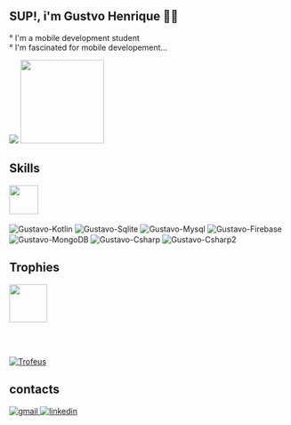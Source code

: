 ## SUP!, i'm Gustvo Henrique 🫱🏿

° I'm a mobile development student
<br/>
° I'm fascinated for mobile developement...

<div align="left">
<picture align="left">
  <source
    srcset="https://github-readme-stats.vercel.app/api?username=gustavosantiagob2&show_icons=true&theme=prussian"
    media="(prefers-color-scheme: dark)" height="150em"
  />
  <img src="https://github-readme-stats.vercel.app/api?username=gustavosantiagob2&show_icons=true" />
</picture>
 <img height="150em" src="https://github-readme-stats.vercel.app/api/top-langs/?username=gustavosantiagob2&layout=compact&langs_count=7&theme=blueberry"/>
</div>

## Skills 
<img height="52em" src="https://github.com/user-attachments/assets/07679413-76db-4371-8e41-b5899b99ae73"/>
 
<div style="display: inline_block">
   <br>
  <img align="center" alt="Gustavo-Kotlin" src="https://img.shields.io/badge/Kotlin-%237F52FF.svg?logo=kotlin&logoColor=white">
  <img align="center" alt="Gustavo-Sqlite" src="https://img.shields.io/badge/SQLite-%2307405e.svg?logo=sqlite&logoColor=white">
  <img align="center" alt="Gustavo-Mysql" src="https://img.shields.io/badge/MySQL-00000F?style=for-the-badge&logo=mysql&logoColor=white">
  <img align="center" alt="Gustavo-Firebase" src="https://img.shields.io/badge/Firebase-039BE5?logo=Firebase&logoColor=white">
  <img align="center" alt="Gustavo-MongoDB" src="https://img.shields.io/badge/MongoDB-%234ea94b.svg?logo=mongodb&logoColor=white">
  
  <img align="center" alt="Gustavo-Csharp" src="https://img.shields.io/badge/.NET-512BD4?logo=dotnet&logoColor=fff">
  <img align="center" alt="Gustavo-Csharp2" src="https://custom-icon-badges.demolab.com/badge/C%23-%23239120.svg?logo=cshrp&logoColor=white">
</div>

## Trophies 
<img height="68em" src="https://github.com/user-attachments/assets/a6bb5326-9c5f-4afa-85ff-6d2401470c19"/>

<br><br>

<div>
  <a href="#">	
    <img  src="https://github-trophies.vercel.app/?username=gustavosantiagob2&theme=gruvbox&no-frame=true&margin-w=50&no-bg=true" alt="Trofeus"/>
  </a>
</div>
	
## contacts

<div> 
  <a href="mailto:gustavohenriquesantiago5@gmail.com">	
    <img  src="https://img.shields.io/badge/Gmail-D14836?logo=gmail&logoColor=white" alt="gmail"/>
  </a>
	
  <a href="https://www.linkedin.com/in/gustavo-santiago-b3989a207/">	
    <img  src="https://custom-icon-badges.demolab.com/badge/LinkedIn-0A66C2?logo=linkedin-white&logoColor=fff" alt="linkedin"/>
  </a>   
	
</div> 
